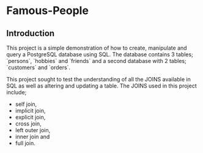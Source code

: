 <h1>Famous-People</h1>

<h2>Introduction</h2>
This project is a simple demonstration of how to create, manipulate and query a PostgreSQL database using SQL. The database contains 3 tables; `persons`, `hobbies` and `friends` and a second database with 2 tables; `customers` and `orders`.

This project sought to test the understanding of all the JOINS available in SQL as well as altering and updating a table. 
The JOINS used in this project include; 
- self join, 
- implicit join, 
- explicit join, 
- cross join, 
- left outer join, 
- inner join and 
- full join.
